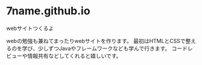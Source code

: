 # 7name.github.io
webサイトつくるよ

webの勉強も兼ねてまったりwebサイトを作ります。
最初はHTMLとCSSで整えるのを学び、少しずつJavaやフレームワークなども学んで行きます。
コードレビューや情報共有などしてくれると嬉しいです。
